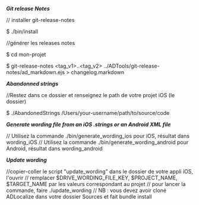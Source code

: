 ***Git release Notes***

// installer git-release-notes

$ ./bin/install

//générer les releases notes

$ cd mon-projet

$ git-release-notes <tag_v1>..<tag_v2> ../ADTools/git-release-notes/ad_markdown.ejs > changelog.markdown

***Abandonned strings***

//Restez dans ce dossier et renseignez le path de votre projet iOS (le dossier)

$ ./AbandonedStrings /Users/your-username/path/to/source/code

***Generate wording file from an iOS .strings or an Android XML file***

// Utilisez la commande ./bin/generate_wording_ios pour iOS, résultat dans wording_iOS
// Utilisez la commande ./bin/generate_wording_android pour Android, résultat dans wording_android

***Update wording***

//copier-coller le script "update_wording" dans le dossier de votre appli iOS, l'ouvrir
// remplacer $DRIVE_WORDING_FILE_KEY, $PROJECT_NAME, $TARGET_NAME par les valeurs correspondant au projet
// pour lancer la commande, faire ./update_wording
// NB : vous devez avoir cloné ADLocalize dans votre dossier Sources et fait bundle install 
